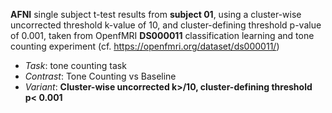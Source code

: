 **AFNI** single subject t-test results from **subject 01**, using a cluster-wise uncorrected threshold k-value of 10, and cluster-defining threshold p-value of 0.001, taken from OpenfMRI **DS000011** classification learning and tone counting experiment (cf. https://openfmri.org/dataset/ds000011/)

 - *Task*: tone counting task
 - *Contrast*: Tone Counting vs Baseline
 - *Variant*: **Cluster-wise uncorrected k>/10, cluster-defining threshold p\< 0.001**
